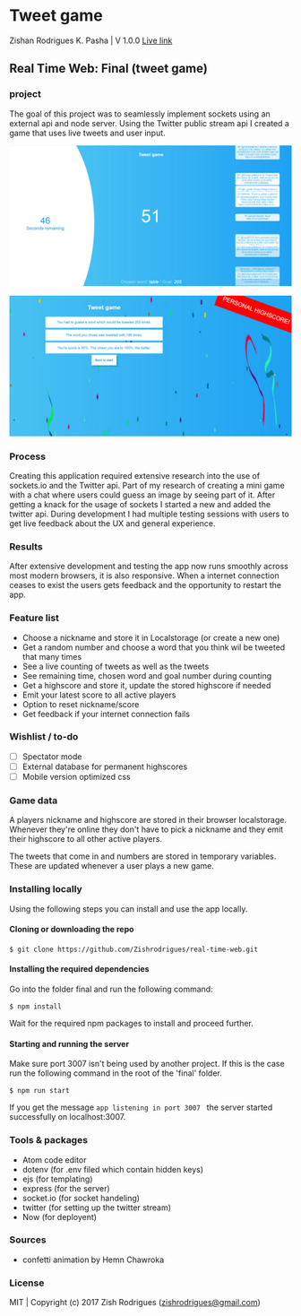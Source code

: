 # Tweet game

Zishan Rodrigues K. Pasha | V 1.0.0
[Live link](https://real-time-web-tweetgame-lhajsutdtr.now.sh)

## Real Time Web: Final (tweet game)

### project
The goal of this project was to seamlessly implement sockets using an external api and node server. Using the Twitter public stream api I created a game that uses live tweets and user input.

![tweetgame screenshot](https://raw.githubusercontent.com/zishrodrigues/real-time-web/master/screenshots/screen1.jpg)

![tweetgame screenshot](https://raw.githubusercontent.com/zishrodrigues/real-time-web/master/screenshots/screen2.jpg)

### Process
Creating this application required extensive research into the use of sockets.io and the Twitter api. Part of my research of creating a mini game with a chat where users could guess an image by seeing part of it. After getting a knack for the usage of sockets I started a new and added the twitter api. During development I had multiple testing sessions with users to get live feedback about the UX and general experience.

### Results
After extensive development and testing the app now runs smoothly across most modern browsers, it is also responsive. When a internet connection ceases to exist the users gets feedback and the opportunity to restart the app.

### Feature list
* Choose a nickname and store it in Localstorage (or create a new one)
* Get a random number and choose a word that you think wil be tweeted that many times
* See a live counting of tweets as well as the tweets
* See remaining time, chosen word and goal number during counting
* Get a highscore and store it, update the stored highscore if needed
* Emit your latest score to all active players
* Option to reset nickname/score
* Get feedback if your internet connection fails

### Wishlist / to-do
- [ ] Spectator mode
- [ ] External database for permanent highscores
- [ ] Mobile version optimized css

### Game data
A players nickname and highscore are stored in their browser localstorage. Whenever they're online they don't have to pick a nickname and they emit their highscore to all other active players.

The tweets that come in and numbers are stored in temporary variables. These are updated whenever a user plays a new game.

### Installing locally

Using the following steps you can install and use the app locally.

#### Cloning or downloading the repo

```
$ git clone https://github.com/Zishrodrigues/real-time-web.git
```
#### Installing the required dependencies
Go into the folder final and run the following command:
```
$ npm install
```
Wait for the required npm packages to install and proceed further.

#### Starting and running the server
Make sure port 3007 isn't being used by another project. If this is the case run the following command in the root of the 'final' folder.
```
$ npm run start
```
If you get the message ```app listening in port 3007 ``` the server started successfully on localhost:3007.

### Tools & packages

* Atom code editor
* dotenv (for .env filed which contain hidden keys)
* ejs (for templating)
* express (for the server)
* socket.io (for socket handeling)
* twitter (for setting up the twitter stream)
* Now (for deployent)

### Sources
* confetti animation by Hemn Chawroka

### License

MIT | Copyright (c) 2017 Zish Rodrigues (zishrodrigues@gmail.com)
